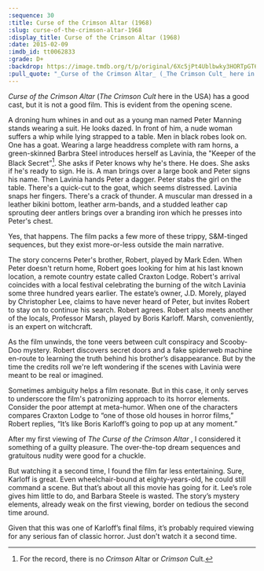 ```yaml
---
:sequence: 30
:title: Curse of the Crimson Altar (1968)
:slug: curse-of-the-crimson-altar-1968
:display_title: Curse of the Crimson Altar (1968)
:date: 2015-02-09
:imdb_id: tt0062833
:grade: D+
:backdrop: https://image.tmdb.org/t/p/original/6Xc5jPt4Ublbwky3HORTpGT6aLT.jpg
:pull_quote: "_Curse of the Crimson Altar_ (_The Crimson Cult_ here in the USA) has a good cast, but it is not a good film."
---
```

_Curse of the Crimson Altar_ (_The Crimson Cult_ here in the USA) has a good cast, but it is not a good film. This is evident from the opening scene. 

A droning hum whines in and out as a young man named Peter Manning stands wearing a suit. He looks dazed. In front of him, a nude woman suffers a whip while lying strapped to a table. Men in black robes look on. One has a goat. Wearing a large headdress complete with ram horns, a green-skinned Barbra Steel introduces herself as Lavinia, the "Keeper of the Black Secret”[^1]. She asks if Peter knows why he's there. He does. She asks if he's ready to sign. He is. A man brings over a large book and Peter signs his name. Then Lavinia hands Peter a dagger. Peter stabs the girl on the table. There's a quick-cut to the goat, which seems distressed. Lavinia snaps her fingers. There's a crack of thunder. A muscular man dressed in a leather bikini bottom, leather arm-bands, and a studded leather cap sprouting deer antlers brings over a branding iron which he presses into Peter's chest. 

Yes, that happens. The film packs a few more of these trippy, S&M-tinged sequences, but they exist more-or-less outside the main narrative.

The story concerns Peter's brother, Robert, played by Mark Eden. When Peter doesn't return home, Robert goes looking for him at his last known location, a remote country estate called Craxton Lodge. Robert's arrival coincides with a local festival celebrating the burning of the witch Lavinia some three hundred years earlier. The estate’s owner, J.D. Morely, played by Christopher Lee, claims to have never heard of Peter, but invites Robert to stay on to continue his search. Robert agrees. Robert also meets another of the locals, Professor Marsh, played by Boris Karloff. Marsh, conveniently, is an expert on witchcraft. 

As the film unwinds, the tone veers between cult conspiracy and Scooby-Doo mystery. Robert discovers secret doors and a fake spiderweb machine en-route to learning the truth behind his brother’s disappearance. But by the time the credits roll we're left wondering if the scenes with Lavinia were meant to be real or imagined. 

Sometimes ambiguity helps a film resonate. But in this case, it only serves to underscore the film's patronizing approach to its horror elements. Consider the poor attempt at meta-humor. When one of the characters compares Craxton Lodge to “one of those old houses in horror films,” Robert replies, “It’s like Boris Karloff’s going to pop up at any moment.” 

After my first viewing of _The Curse of the Crimson Altar_ , I considered it something of a guilty pleasure. The over-the-top dream sequences and gratuitous nudity were good for a chuckle. 

But watching it a second time, I found the film far less entertaining. Sure, Karloff is great. Even wheelchair-bound at eighty-years-old, he could still command a scene. But that’s about all this movie has going for it. Lee’s role gives him little to do, and Barbara Steele is wasted. The story’s mystery elements, already weak on the first viewing, border on tedious the second time around.

Given that this was one of Karloff’s final films, it’s probably required viewing for any serious fan of classic horror. Just don't watch it a second time. 

[^1]: For the record, there is no _Crimson_ Altar or _Crimson_ Cult. 
